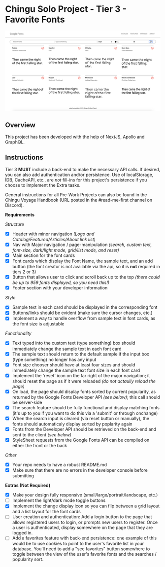 # Chingu Solo Project - Tier 3 - Favorite Fonts

![Landing Page ScreenShot](./assets/images/favoriteFontsLanding.png)

## Overview

This project has been developed with the help of NextJS, Apollo and GraphQL.

## Instructions

Tier 3 **MUST** include a back-end to make the necessary API calls. If desired, you can also add authentication and/or persistence. Use of localStorage, IDB, CacheAPI, etc., are _not_ fill-ins for this project's persistence if you choose to implement the Extra tasks.

General instructions for all Pre-Work Projects can also be found in the Chingu Voyage Handbook (URL posted in the #read-me-first channel on Discord).

**Requirements**

_Structure_

- [x] Header with minor navigation _(Logo and Catalog/Featured/Articles/About link list)_
- [x] Nav with Major navigation / page-manipulation _(search, custom text, font-size, dark/light mode, grid/list mode, and reset)_
- [x] Main section for the font cards
- [x] Font cards which display the Font Name, the sample text, and an add button (the font creator is not available via the api, so it is **not** required in tiers 2 or 3)
- [x] Button that allows user to click and scroll back up to the top _(there could be up to 959 fonts displayed, so you need this!)_
- [x] Footer section with your developer information

_Style_

- [x] Sample text in each card should be displayed in the corresponding font
- [x] Buttons/links should be evident (make sure the cursor changes, etc.)
- [x] Implement a way to handle overflow from sample text in font cards, as the font size is adjustable

_Functionality_

- [x] Text typed into the custom text (type something) box should immediately change the sample text in each font card
- [x] The sample text should return to the default sample if the input box (type something) no longer has any input
- [x] Font size chooser should have at least four sizes and should immediately change the sample text font size in each font card
- [x] Implement the 'reset' icon on the far right of the major navigation; it should reset the page as if it were reloaded _(do not actaully reload the page)_
- [x] On load, the page should display fonts sorted by current popularity, as returned by the Google Fonts Developer API _(see below)_; this call should be server-side
- [x] The search feature should be fully functional and display matching fonts (it's up to you if you want to do this via a 'submit' or through onchange)
- [x] When the search input is cleared (via reset button or manually), the fonts should automaticaly display sorted by poplarity again
- [x] Fonts from the Developer API should be retrieved on the back-end and sent to the client _(see below)_
- [x] StyleSheet requests from the Google Fonts API can be compiled on either the front or the back

_Other_

- [x] Your repo needs to have a robust README.md
- [x] Make sure that there are no errors in the developer console before submitting

**Extras (Not Required)**

- [x] Make your design fully responsive (small/large/portrait/landscape, etc.)
- [ ] Implement the light/dark mode toggle buttons
- [x] Implement the change display icon so you can flip between a grid layout and a list layout for the font cards
- [ ] User creation and authentication: Add a login button to the page that allows registered users to login, or prompts new users to register. Once a user is authenticated, display somewhere on the page that they are logged in.
- [ ] Add a favorites feature with back-end persistence: one example of this would be to use cookies to point to the user's favorite list in your database. You'll need to add a "see favorites" button somewhere to toggle between the view of the user's favorite fonts and the searches / popularity sort.
